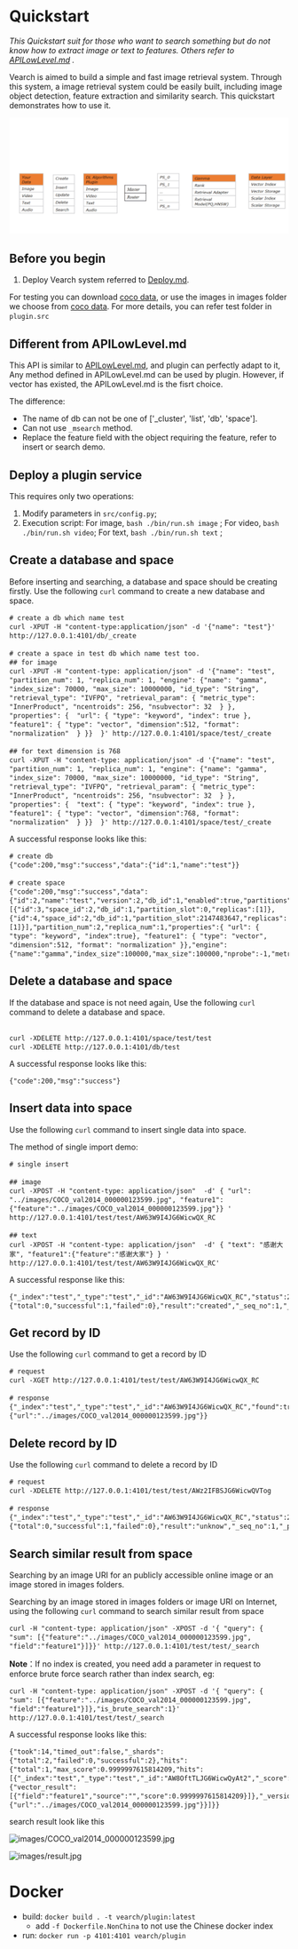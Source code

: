 # Quickstart

*This  Quickstart suit for those who want to search something but do not know how to extract image or text to features. Others refer to [APILowLevel.md](APILowLevel.md) .* 

Vearch is aimed to build a simple and fast image retrieval system. Through this system, a image retrieval system could be easily built, including image object detection,  feature extraction and similarity search. This quickstart demonstrates how to use it.

![images/main_process.gif](images/main_process.gif)



## Before you begin

1. Deploy Vearch system referred to [Deploy.md](https://github.com/vearch/vearch/blob/master/docs/Deploy.md).

 For testing you can download  [coco data](https://pjreddie.com/media/files/val2014.zip), or  use the images in images folder we choose from [coco data](https://pjreddie.com/media/files/val2014.zip). For more details, you can refer test folder in `plugin.src`

## Different from APILowLevel.md

This API is similar to [APILowLevel.md](https://github.com/vearch/vearch/blob/master/docs/APILowLevel.md),  and plugin can perfectly adapt to it, Any method defined in APILowLevel.md can be used by plugin. However, if vector has existed, the APILowLevel.md is the fisrt choice.

The difference:

- The name of db can not be one of  ['_cluster', 'list', 'db', 'space'].
- Can not use `_msearch` method.
- Replace the feature field with the object requiring the feature, refer to insert or search demo.


## Deploy a plugin service

This requires only two operations:

1. Modify parameters in `src/config.py`;
2. Execution script:
    For image, `bash ./bin/run.sh image` ;
    For video, `bash ./bin/run.sh video`;
    For text, `bash ./bin/run.sh text` ;


## Create a database and space

Before inserting and searching, a database and space should be creating firstly. Use the following `curl` command to create a new database and space.

```shell
# create a db which name test
curl -XPUT -H "content-type:application/json" -d '{"name": "test"}' http://127.0.0.1:4101/db/_create

# create a space in test db which name test too.
## for image
curl -XPUT -H "content-type: application/json" -d '{"name": "test", "partition_num": 1, "replica_num": 1, "engine": {"name": "gamma", "index_size": 70000, "max_size": 10000000, "id_type": "String", "retrieval_type": "IVFPQ", "retrieval_param": { "metric_type": "InnerProduct", "ncentroids": 256, "nsubvector": 32  } }, "properties": {  "url": { "type": "keyword", "index": true }, "feature1": { "type": "vector", "dimension":512, "format": "normalization"  } }}  }' http://127.0.0.1:4101/space/test/_create

## for text dimension is 768
curl -XPUT -H "content-type: application/json" -d '{"name": "test", "partition_num": 1, "replica_num": 1, "engine": {"name": "gamma", "index_size": 70000, "max_size": 10000000, "id_type": "String", "retrieval_type": "IVFPQ", "retrieval_param": { "metric_type": "InnerProduct", "ncentroids": 256, "nsubvector": 32  } }, "properties": {  "text": { "type": "keyword", "index": true }, "feature1": { "type": "vector", "dimension":768, "format": "normalization"  } }}  }' http://127.0.0.1:4101/space/test/_create
```

A successful response looks like this:

```shell
# create db
{"code":200,"msg":"success","data":{"id":1,"name":"test"}}

# create space
{"code":200,"msg":"success","data":{"id":2,"name":"test","version":2,"db_id":1,"enabled":true,"partitions":[{"id":3,"space_id":2,"db_id":1,"partition_slot":0,"replicas":[1]},{"id":4,"space_id":2,"db_id":1,"partition_slot":2147483647,"replicas":[1]}],"partition_num":2,"replica_num":1,"properties":{ "url": { "type": "keyword", "index":true}, "feature1": { "type": "vector", "dimension":512, "format": "normalization" }},"engine":{"name":"gamma","index_size":100000,"max_size":100000,"nprobe":-1,"metric_type":"InnerProduct","ncentroids":-1,"nsubvector":-1,"nbits_per_idx":-1}}}
```



## Delete a database and space

If the database and space is not need again, Use the following `curl` command to delete a database and space.

```shell

curl -XDELETE http://127.0.0.1:4101/space/test/test
curl -XDELETE http://127.0.0.1:4101/db/test
```

A successful response looks like this:

```shell
{"code":200,"msg":"success"}
```



## Insert data into space

Use the following `curl` command to insert single data into space.

The method of single import demo:

```shell
# single insert

## image
curl -XPOST -H "content-type: application/json"  -d' { "url": "../images/COCO_val2014_000000123599.jpg", "feature1":{"feature":"../images/COCO_val2014_000000123599.jpg"}} ' http://127.0.0.1:4101/test/test/AW63W9I4JG6WicwQX_RC

## text
curl -XPOST -H "content-type: application/json"  -d' { "text": "感谢大家", "feature1":{"feature":"感谢大家"} } ' http://127.0.0.1:4101/test/test/AW63W9I4JG6WicwQX_RC'
```

A successful response like this:

```shell
{"_index":"test","_type":"test","_id":"AW63W9I4JG6WicwQX_RC","status":201,"_version":1,"_shards":{"total":0,"successful":1,"failed":0},"result":"created","_seq_no":1,"_primary_term":1}
```

## Get record by ID

Use the following `curl` command to get a record by ID

```shell
# request
curl -XGET http://127.0.0.1:4101/test/test/AW63W9I4JG6WicwQX_RC

# response
{"_index":"test","_type":"test","_id":"AW63W9I4JG6WicwQX_RC","found":true,"_version":1,"_source":{"url":"../images/COCO_val2014_000000123599.jpg"}}
```



## Delete record by ID

Use the following `curl` command to delete a record by ID

```shell
# request
curl -XDELETE http://127.0.0.1:4101/test/test/AWz2IFBSJG6WicwQVTog

# response
{"_index":"test","_type":"test","_id":"AW63W9I4JG6WicwQX_RC","status":200,"_version":0,"_shards":{"total":0,"successful":1,"failed":0},"result":"unknow","_seq_no":1,"_primary_term":1}
```




## Search similar result from space

Searching by an image URI for an publicly accessible online image or an image stored in images folders.

Searching by an image stored in images folders or image URI on Internet, using the following `curl` command to search  similar result from space

```shell
curl -H "content-type: application/json" -XPOST -d '{ "query": { "sum": [{"feature":"../images/COCO_val2014_000000123599.jpg", "field":"feature1"}]}}' http://127.0.0.1:4101/test/test/_search

```
**Note**：If no index is created, you need add a parameter in request to enforce brute force search rather than index search, eg:
```shell
curl -H "content-type: application/json" -XPOST -d '{ "query": { "sum": [{"feature":"../images/COCO_val2014_000000123599.jpg", "field":"feature1"}]},"is_brute_search":1}' http://127.0.0.1:4101/test/test/_search

```

A successful response looks like this:

```shell
{"took":14,"timed_out":false,"_shards":{"total":2,"failed":0,"successful":2},"hits":{"total":1,"max_score":0.9999997615814209,"hits":[{"_index":"test","_type":"test","_id":"AW8OftTLJG6WicwQyAt2","_score":0.9999997615814209,"_extra":{"vector_result":[{"field":"feature1","source":"","score":0.9999997615814209}]},"_version":1,"_source":{"url":"../images/COCO_val2014_000000123599.jpg"}}]}}
```

search result look like this

![images/COCO_val2014_000000123599.jpg](images/COCO_val2014_000000123599.jpg)

![images/result.jpg](images/result.jpg)


# Docker

* build: `docker build . -t vearch/plugin:latest`
  * add `-f Dockerfile.NonChina` to not use the Chinese docker index
* run: `docker run -p 4101:4101 vearch/plugin`
